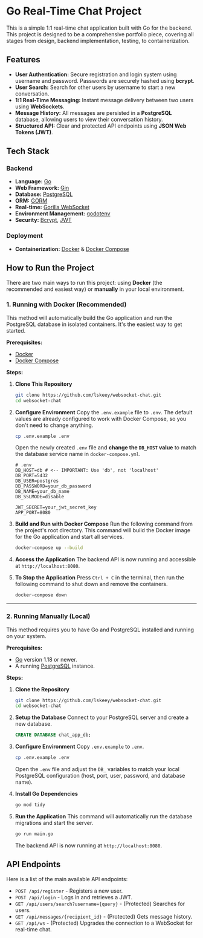 # Go Real-Time Chat Project

This is a simple 1:1 real-time chat application built with Go for the backend. This project is designed to be a comprehensive portfolio piece, covering all stages from design, backend implementation, testing, to containerization.

## Features

* **User Authentication:** Secure registration and login system using username and password. Passwords are securely hashed using **bcrypt**.
* **User Search:** Search for other users by username to start a new conversation.
* **1:1 Real-Time Messaging:** Instant message delivery between two users using **WebSockets**.
* **Message History:** All messages are persisted in a **PostgreSQL** database, allowing users to view their conversation history.
* **Structured API:** Clear and protected API endpoints using **JSON Web Tokens (JWT)**.

## Tech Stack

### Backend

* **Language:** [Go](https://golang.org/)
* **Web Framework:** [Gin](https://gin-gonic.com/)
* **Database:** [PostgreSQL](https://www.postgresql.org/)
* **ORM:** [GORM](https://gorm.io/)
* **Real-time:** [Gorilla WebSocket](http://www.gorillatoolkit.org/pkg/websocket)
* **Environment Management:** [godotenv](https://github.com/joho/godotenv)
* **Security:** [Bcrypt](https://godoc.org/golang.org/x/crypto/bcrypt), [JWT](https://github.com/golang-jwt/jwt)

### Deployment

* **Containerization:** [Docker](https://www.docker.com/) & [Docker Compose](https://docs.docker.com/compose/)

## How to Run the Project

There are two main ways to run this project: using **Docker** (the recommended and easiest way) or **manually** in your local environment.

### 1. Running with Docker (Recommended)

This method will automatically build the Go application and run the PostgreSQL database in isolated containers. It's the easiest way to get started.

**Prerequisites:**

* [Docker](https://docs.docker.com/get-docker/)
* [Docker Compose](https://docs.docker.com/compose/install/)

**Steps:**

1.  **Clone This Repository**
    ```bash
    git clone https://github.com/lskeey/websocket-chat.git
    cd websocket-chat
    ```

2.  **Configure Environment**
    Copy the `.env.example` file to `.env`. The default values are already configured to work with Docker Compose, so you don't need to change anything.
    ```bash
    cp .env.example .env
    ```
    Open the newly created `.env` file and **change the `DB_HOST` value** to match the database service name in `docker-compose.yml`.

    ```dotenv
    # .env
    DB_HOST=db # <-- IMPORTANT: Use 'db', not 'localhost'
    DB_PORT=5432
    DB_USER=postgres
    DB_PASSWORD=your_db_password
    DB_NAME=your_db_name
    DB_SSLMODE=disable

    JWT_SECRET=your_jwt_secret_key
    APP_PORT=8080
    ```

3.  **Build and Run with Docker Compose**
    Run the following command from the project's root directory. This command will build the Docker image for the Go application and start all services.
    ```bash
    docker-compose up --build
    ```

4.  **Access the Application**
    The backend API is now running and accessible at `http://localhost:8080`.

5.  **To Stop the Application**
    Press `Ctrl + C` in the terminal, then run the following command to shut down and remove the containers.
    ```bash
    docker-compose down
    ```

---

### 2. Running Manually (Local)

This method requires you to have Go and PostgreSQL installed and running on your system.

**Prerequisites:**

* [Go](https://golang.org/doc/install/) version 1.18 or newer.
* A running [PostgreSQL](https://www.postgresql.org/download/) instance.

**Steps:**

1.  **Clone the Repository**
    ```bash
    git clone https://github.com/lskeey/websocket-chat.git
    cd websocket-chat
    ```

2.  **Setup the Database**
    Connect to your PostgreSQL server and create a new database.
    ```sql
    CREATE DATABASE chat_app_db;
    ```

3.  **Configure Environment**
    Copy `.env.example` to `.env`.
    ```bash
    cp .env.example .env
    ```
    Open the `.env` file and adjust the `DB_` variables to match your local PostgreSQL configuration (host, port, user, password, and database name).

4.  **Install Go Dependencies**
    ```bash
    go mod tidy
    ```

5.  **Run the Application**
    This command will automatically run the database migrations and start the server.
    ```bash
    go run main.go
    ```
    The backend API is now running at `http://localhost:8080`.

## API Endpoints

Here is a list of the main available API endpoints:

* `POST /api/register` - Registers a new user.
* `POST /api/login` - Logs in and retrieves a JWT.
* `GET /api/users/search?username={query}` - (Protected) Searches for users.
* `GET /api/messages/{recipient_id}` - (Protected) Gets message history.
* `GET /api/ws` - (Protected) Upgrades the connection to a WebSocket for real-time chat.